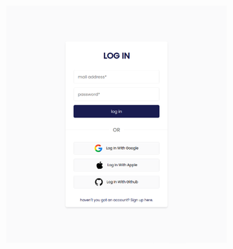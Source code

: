 ![](https://raw.githubusercontent.com/melihsahtulek/daily-frontend/master/day-7-log-in/images/day-7-log-in.jpeg)
